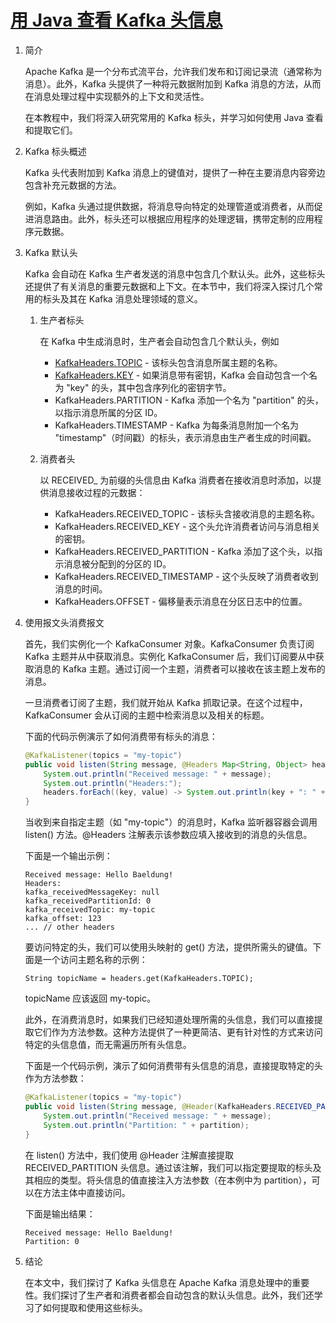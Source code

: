 # [用 Java 查看 Kafka 头信息](https://www.baeldung.com/java-kafka-view-headers)

1. 简介

    Apache Kafka 是一个分布式流平台，允许我们发布和订阅记录流（通常称为消息）。此外，Kafka 头提供了一种将元数据附加到 Kafka 消息的方法，从而在消息处理过程中实现额外的上下文和灵活性。

    在本教程中，我们将深入研究常用的 Kafka 标头，并学习如何使用 Java 查看和提取它们。

2. Kafka 标头概述

    Kafka 头代表附加到 Kafka 消息上的键值对，提供了一种在主要消息内容旁边包含补充元数据的方法。

    例如，Kafka 头通过提供数据，将消息导向特定的处理管道或消费者，从而促进消息路由。此外，标头还可以根据应用程序的处理逻辑，携带定制的应用程序元数据。

3. Kafka 默认头

    Kafka 会自动在 Kafka 生产者发送的消息中包含几个默认头。此外，这些标头还提供了有关消息的重要元数据和上下文。在本节中，我们将深入探讨几个常用的标头及其在 Kafka 消息处理领域的意义。

    1. 生产者标头

        在 Kafka 中生成消息时，生产者会自动包含几个默认头，例如

        - [KafkaHeaders.TOPIC](https://www.baeldung.com/kafka-topics-partitions) - 该标头包含消息所属主题的名称。
        - [KafkaHeaders.KEY](https://www.baeldung.com/kafka-send-data-partition#2-key-based-approach) - 如果消息带有密钥，Kafka 会自动包含一个名为 "key" 的头，其中包含序列化的密钥字节。
        - KafkaHeaders.PARTITION - Kafka 添加一个名为 "partition" 的头，以指示消息所属的分区 ID。
        - KafkaHeaders.TIMESTAMP - Kafka 为每条消息附加一个名为 "timestamp"（时间戳）的标头，表示消息由生产者生成的时间戳。

    2. 消费者头

        以 RECEIVED_ 为前缀的头信息由 Kafka 消费者在接收消息时添加，以提供消息接收过程的元数据：

        - KafkaHeaders.RECEIVED_TOPIC - 该标头含接收消息的主题名称。
        - KafkaHeaders.RECEIVED_KEY - 这个头允许消费者访问与消息相关的密钥。
        - KafkaHeaders.RECEIVED_PARTITION - Kafka 添加了这个头，以指示消息被分配到的分区的 ID。
        - KafkaHeaders.RECEIVED_TIMESTAMP - 这个头反映了消费者收到消息的时间。
        - KafkaHeaders.OFFSET - 偏移量表示消息在分区日志中的位置。

4. 使用报文头消费报文

    首先，我们实例化一个 KafkaConsumer 对象。KafkaConsumer 负责订阅 Kafka 主题并从中获取消息。实例化 KafkaConsumer 后，我们订阅要从中获取消息的 Kafka 主题。通过订阅一个主题，消费者可以接收在该主题上发布的消息。

    一旦消费者订阅了主题，我们就开始从 Kafka 抓取记录。在这个过程中，KafkaConsumer 会从订阅的主题中检索消息以及相关的标题。

    下面的代码示例演示了如何消费带有标头的消息：

    ```java
    @KafkaListener(topics = "my-topic")
    public void listen(String message, @Headers Map<String, Object> headers) {
        System.out.println("Received message: " + message);
        System.out.println("Headers:");
        headers.forEach((key, value) -> System.out.println(key + ": " + value));
    }
    ```

    当收到来自指定主题（如 "my-topic"）的消息时，Kafka 监听器容器会调用 listen() 方法。@Headers 注解表示该参数应填入接收到的消息的头信息。

    下面是一个输出示例：

    ```log
    Received message: Hello Baeldung!
    Headers:
    kafka_receivedMessageKey: null
    kafka_receivedPartitionId: 0
    kafka_receivedTopic: my-topic
    kafka_offset: 123
    ... // other headers
    ```

    要访问特定的头，我们可以使用头映射的 get() 方法，提供所需头的键值。下面是一个访问主题名称的示例：

    `String topicName = headers.get(KafkaHeaders.TOPIC);`

    topicName 应该返回 my-topic。

    此外，在消费消息时，如果我们已经知道处理所需的头信息，我们可以直接提取它们作为方法参数。这种方法提供了一种更简洁、更有针对性的方式来访问特定的头信息值，而无需遍历所有头信息。

    下面是一个代码示例，演示了如何消费带有头信息的消息，直接提取特定的头作为方法参数：

    ```java
    @KafkaListener(topics = "my-topic")
    public void listen(String message, @Header(KafkaHeaders.RECEIVED_PARTITION_ID) int partition) {
        System.out.println("Received message: " + message);
        System.out.println("Partition: " + partition);
    }
    ```

    在 listen() 方法中，我们使用 @Header 注解直接提取 RECEIVED_PARTITION 头信息。通过该注解，我们可以指定要提取的标头及其相应的类型。将头信息的值直接注入方法参数（在本例中为 partition），可以在方法主体中直接访问。

    下面是输出结果：

    ```log
    Received message: Hello Baeldung!
    Partition: 0
    ```

5. 结论

    在本文中，我们探讨了 Kafka 头信息在 Apache Kafka 消息处理中的重要性。我们探讨了生产者和消费者都会自动包含的默认头信息。此外，我们还学习了如何提取和使用这些标头。
